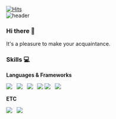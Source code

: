 [![Hits](https://hits.seeyoufarm.com/api/count/incr/badge.svg?url=https%3A%2F%2Fgithub.com%2Fshon4bw%2Fhit-counter&count_bg=%23A5B4FC&title_bg=%23555555&icon=&icon_color=%23E7E7E7&title=hits&edge_flat=false)](https://hits.seeyoufarm.com)   
![header](https://capsule-render.vercel.app/api?type=waving&color=gradient&height=200&section=header&text=Shon&fontSize=75&animation=fadeIn&fontAlign=85&fontAlignY=35&desc=who%20always%20cut%20the%20mustard&descAlign=81&descAlignY=56)

### Hi there 👋
It's a pleasure to make your acquaintance.
### Skills 💻
**Languages & Frameworks**
<p align="left">
<img src="https://img.shields.io/badge/Python-3776AB?style=flat-square&logo=Python&logoColor=white"/></a> &nbsp
<img src="https://img.shields.io/badge/HTML5-E34F26?style=flat-square&logo=HTML5&logoColor=white"/></a> &nbsp
<img src="https://img.shields.io/badge/CSS3-1572B6?style=flat-square&logo=CSS3&logoColor=white"/></a> &nbsp
<img src="https://img.shields.io/badge/Bootstrap-7952B3?style=flat-square&logo=Bootstrap&logoColor=white"/></a> 
<img src="https://img.shields.io/badge/Django-092E20?style=flat-square&logo=Django&logoColor=white"/></a> &nbsp 
<img src="https://img.shields.io/badge/Vue.js-4FC08D?style=flat-square&logo=Vue.js&logoColor=white"/></a> &nbsp </p> 

**ETC**
<p align="left">
<img src="https://img.shields.io/badge/Amazon AWS-232F3E?style=flat-square&logo=Amazon%20AWS&logoColor=white"/></a> &nbsp
<img src="https://img.shields.io/badge/Git-F05032?style=flat-square&logo=Git&logoColor=white"/></a> &nbsp  </p> 







<!--
**shon4bw/shon4bw** is a ✨ _special_ ✨ repository because its `README.md` (this file) appears on your GitHub profile.

Here are some ideas to get you started:

- 🔭 I’m currently working on ...
- 🌱 I’m currently learning ...
- 👯 I’m looking to collaborate on ...
- 🤔 I’m looking for help with ...
- 💬 Ask me about ...
- 📫 How to reach me: ...
- 😄 Pronouns: ...
- ⚡ Fun fact: ...
-->
